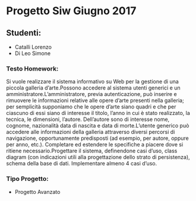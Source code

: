 # Progetto Siw Giugno 2017

## Studenti: 
- Catalli Lorenzo
- Di Leo Simone

### Testo Homework: 
 Si vuole realizzare il sistema informativo su Web per la gestione di una piccola galleria d’arte.Possono accedere al sistema utenti generici e un amministratore.L’amministratore,  previa  autenticazione, può  inserire  e  rimuovere  le  informazioni  relative alle opere d’arte presenti nella galleria; per semplicità supponiamo che le opere d’arte siano quadri e che per ciascuno di essi siano di interesse il titolo, l’anno in cui è stato realizzato, la tecnica, le  dimensioni,  l’autore.  Dell’autore  sono  di  interesse  nome,  cognome,  nazionalità  data  di nascita e data di morte.L’utente  generico  può  accedere  alle  informazioni  della  galleria  attraverso  diversi  percorsi  di navigazione, opportunamente predisposti (ad esempio, per autore, oppure per anno, etc.). Completare ed estendere le specifiche a piacere dove si ritiene   necessario.Progettare  il  sistema,  definendone  casi  d’uso,  class  diagram  (con  indicazioni  utili  alla progettazione   dello strato di persistenza), schema della base di dati. Implementare almeno 4 casi d’uso.
### Tipo Progetto:
- Progetto Avanzato

